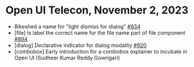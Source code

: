 Open UI Telecon, November 2, 2023
=================================
- Bikeshed a name for "light dismiss for dialog" [#834](https://github.com/openui/open-ui/issues/834)
- [file] Is label the correct name for the file name part of file component [#894](https://github.com/openui/open-ui/issues/894)
- [dialog] Declarative indicator for dialog modality [#920](https://github.com/openui/open-ui/issues/920)
- [combobox] Early introduction for a combobox explainer to incubate in Open UI (Sudheer Kumar Reddy Gowrigari)
